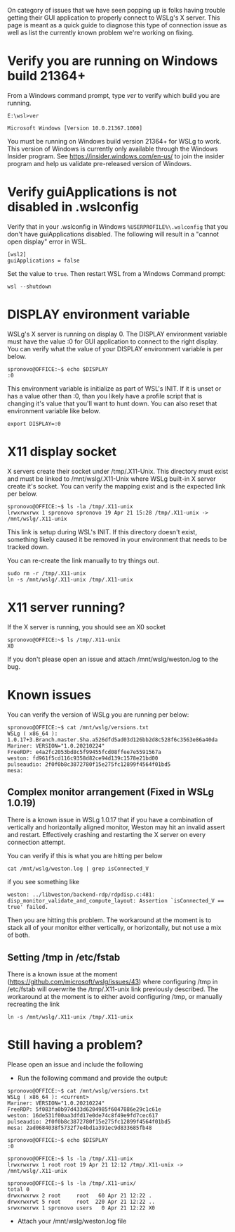 On category of issues that we have seen popping up is folks having trouble getting their GUI application to properly connect to WSLg's X server. This page is meant as a quick guide to diagnose this type of connection issue as well as list the currently known problem we're working on fixing.

# Verify you are running on Windows build 21364+
From a Windows command prompt, type _ver_ to verify which build you are running.

```
E:\wsl>ver

Microsoft Windows [Version 10.0.21367.1000]
```

You must be running on Windows build version 21364+ for WSLg to work. This version of Windows is currently only available through the Windows Insider program. See https://insider.windows.com/en-us/ to join the insider program and help us validate pre-released version of Windows.

# Verify guiApplications is not disabled in .wslconfig
Verify that in your .wslconfig in Windows `%USERPROFILE%\.wslconfig` that you don't have guiApplications disabled. The following will result in a "cannot open display" error in WSL.

```
[wsl2]
guiApplications = false
```
Set the value to `true`. Then restart WSL from a Windows Command prompt:

```
wsl --shutdown
```

# **DISPLAY** environment variable

WSLg's X server is running on display 0. The DISPLAY environment variable must have the value :0 for GUI application to connect to the right display. You can verify what the value of your DISPLAY environment variable is per below.

```
spronovo@OFFICE:~$ echo $DISPLAY
:0
```

This environment variable is initialize as part of WSL's INIT. If it is unset or has a value other than :0, than you likely have a profile script that is changing it's value that you'll want to hunt down. You can also reset that environment variable like below.

```
export DISPLAY=:0
```

# X11 display socket

X servers create their socket under /tmp/.X11-Unix. This directory must exist and must be linked to /mnt/wslg/.X11-Unix where WSLg built-in X server create it's socket. You can verify the mapping exist and is the expected link per below.

```
spronovo@OFFICE:~$ ls -la /tmp/.X11-unix
lrwxrwxrwx 1 spronovo spronovo 19 Apr 21 15:28 /tmp/.X11-unix -> /mnt/wslg/.X11-unix
```

This link is setup during WSL's INIT. If this directory doesn't exist, something likely caused it be removed in your environment that needs to be tracked down.  

You can re-create the link manually to try things out.

```
sudo rm -r /tmp/.X11-unix
ln -s /mnt/wslg/.X11-unix /tmp/.X11-unix
```

# X11 server running?

If the X server is running, you should see an X0 socket

```
spronovo@OFFICE:~$ ls /tmp/.X11-unix
X0
```

If you don't please open an issue and attach /mnt/wslg/weston.log to the bug.

# Known issues

You can verify the version of WSLg you are running per below:

```
spronovo@OFFICE:~$ cat /mnt/wslg/versions.txt
WSLg ( x86_64 ): 1.0.17+3.Branch.master.Sha.a526dfd5ad03d126bb2d8c528f6c3563e86a40da
Mariner: VERSION="1.0.20210224"
FreeRDP: e4a2fc2053bd8c5f99455fcd08ffee7e5591567a
weston: fd961f5cd116c9358d82ce94d139c1578e21bd00
pulseaudio: 2f0f0b8c3872780f15e275fc12899f4564f01bd5
mesa:
```

## Complex monitor arrangement (Fixed in WSLg 1.0.19)
There is a known issue in WSLg 1.0.17 that if you have a combination of vertically and horizontally aligned monitor, Weston may hit an invalid assert and restart. Effectively crashing and restarting the X server on every connection attempt.

You can verify if this is what you are hitting per below

```
cat /mnt/wslg/weston.log | grep isConnected_V
```

if you see something like

```
weston: ../libweston/backend-rdp/rdpdisp.c:481: disp_monitor_validate_and_compute_layout: Assertion `isConnected_V == true' failed.
```

Then you are hitting this problem. The workaround at the moment is to stack all of your monitor either vertically, or horizontally, but not use a mix of both.

## Setting /tmp in /etc/fstab

There is a known issue at the moment (https://github.com/microsoft/wslg/issues/43) where configuring /tmp in /etc/fstab will overwrite the /tmp/.X11-unix link previously described. The workaround at the moment is to either avoid configuring /tmp, or manually recreating the link

```
ln -s /mnt/wslg/.X11-unix /tmp/.X11-unix
```

# Still having a problem?

Please open an issue and include the following

* Run the following command and provide the output:

```
spronovo@OFFICE:~$ cat /mnt/wslg/versions.txt
WSLg ( x86_64 ): <current>
Mariner: VERSION="1.0.20210224"
FreeRDP: 5f083fa0b97d433d6204985f6047886e29c1c61e
weston: 16de531f00aa3dfd17e0de74c8f49e9fd7cec617
pulseaudio: 2f0f0b8c3872780f15e275fc12899f4564f01bd5
mesa: 2ad0684038f5732f7e4bd1a391ec9d833685fb48

spronovo@OFFICE:~$ echo $DISPLAY
:0

spronovo@OFFICE:~$ ls -la /tmp/.X11-unix
lrwxrwxrwx 1 root root 19 Apr 21 12:12 /tmp/.X11-unix -> /mnt/wslg/.X11-unix

spronovo@OFFICE:~$ ls -la /tmp/.X11-unix/
total 0
drwxrwxrwx 2 root     root   60 Apr 21 12:22 .
drwxrwxrwt 5 root     root  220 Apr 21 12:22 ..
srwxrwxrwx 1 spronovo users   0 Apr 21 12:22 X0
```

* Attach your /mnt/wslg/weston.log file